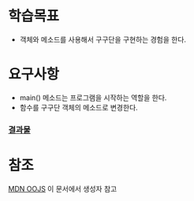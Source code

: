 # 학습목표

* 객체와 메소드를 사용해서 구구단을 구현하는 경험을 한다.

# 요구사항

* main() 메소드는 프로그램을 시작하는 역할을 한다.
* 함수를 구구단 객체의 메소드로 변경한다.

### [결과물](./gugudan.html)

# 참조

[MDN OOJS](https://developer.mozilla.org/ko/docs/Learn/JavaScript/Objects/Object-oriented_JS)
이 문서에서 생성자 참고